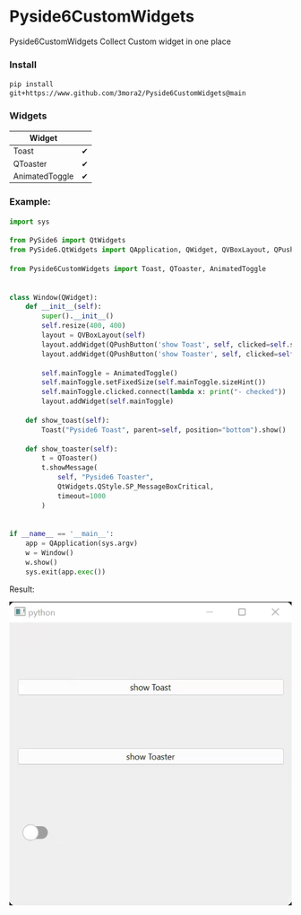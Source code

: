 # Pyside6CustomWidgets
Pyside6CustomWidgets Collect Custom widget in one place

### Install
```
pip install git+https://www.github.com/3mora2/Pyside6CustomWidgets@main
```

### Widgets

| Widget         |   |
|----------------|---|
| Toast          | ✔ |
| QToaster       | ✔ |
| AnimatedToggle | ✔ |



### Example:
```python
import sys

from PySide6 import QtWidgets
from PySide6.QtWidgets import QApplication, QWidget, QVBoxLayout, QPushButton

from Pyside6CustomWidgets import Toast, QToaster, AnimatedToggle


class Window(QWidget):
    def __init__(self):
        super().__init__()
        self.resize(400, 400)
        layout = QVBoxLayout(self)
        layout.addWidget(QPushButton('show Toast', self, clicked=self.show_toast))
        layout.addWidget(QPushButton('show Toaster', self, clicked=self.show_toaster))

        self.mainToggle = AnimatedToggle()
        self.mainToggle.setFixedSize(self.mainToggle.sizeHint())
        self.mainToggle.clicked.connect(lambda x: print("- checked"))
        layout.addWidget(self.mainToggle)

    def show_toast(self):
        Toast("Pyside6 Toast", parent=self, position="bottom").show()

    def show_toaster(self):
        t = QToaster()
        t.showMessage(
            self, "Pyside6 Toaster",
            QtWidgets.QStyle.SP_MessageBoxCritical,
            timeout=1000
        )


if __name__ == '__main__':
    app = QApplication(sys.argv)
    w = Window()
    w.show()
    sys.exit(app.exec())


```

Result:

![Result](https://raw.githubusercontent.com/3mora2/Pyside6CustomWidgets/main/doc/ezgif.com-video-to-gif.gif)
